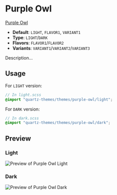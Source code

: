 # Purple Owl

[Purple Owl](https://zacharyc.com)

- **Default**: `LIGHT`, `FLAVOR1`, `VARIANT1`
- **Type**: `LIGHT`/`DARK`
- **Flavors**: `FLAVOR1`/`FLAVOR2`
- **Variants**: `VARIANT1`/`VARIANT2`/`VARIANT3`

Description...

## Usage

For `LIGHT` version:

```scss
// In light.scss
@import "quartz-themes/themes/purple-owl/light";
```

For `DARK` version:

```scss
// In dark.scss
@import "quartz-themes/themes/purple-owl/dark";
```

## Preview

### Light

![Preview of Purple Owl Light](preview-light.png)

### Dark

![Preview of Purple Owl Dark](preview-dark.png)
